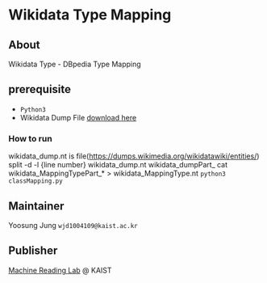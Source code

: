 # Wikidata Type Mapping

## About

Wikidata Type - DBpedia Type Mapping

## prerequisite
* `Python3`
* Wikidata Dump File [download here](https://dumps.wikimedia.org/wikidatawiki/entities/)

### How to run
wikidata_dump.nt is file(https://dumps.wikimedia.org/wikidatawiki/entities/)
split -d -l {line number} wikidata_dump.nt wikidata_dumpPart_
cat wikidata_MappingTypePart_* > wikidata_MappingType.nt
`python3 classMapping.py`

## Maintainer
Yoosung Jung `wjd1004109@kaist.ac.kr`

## Publisher
[Machine Reading Lab](http://mrlab.kaist.ac.kr/) @ KAIST

